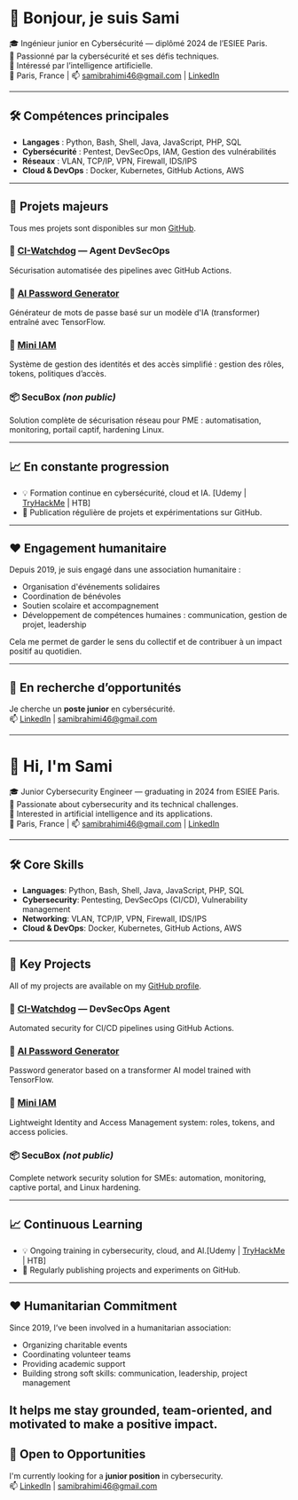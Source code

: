 # 👋 Bonjour, je suis Sami 

🎓 Ingénieur junior en Cybersécurité — diplômé 2024 de l’ESIEE Paris.  
🔐 Passionné par la cybersécurité et ses défis techniques.  
🧠 Intéressé par l’intelligence artificielle.   
📍 Paris, France | 📫 samibrahimi46@gmail.com | [LinkedIn](https://www.linkedin.com/in/sami-brahimi/)

---

## 🛠️ Compétences principales

- **Langages** : Python, Bash, Shell, Java, JavaScript, PHP, SQL  
- **Cybersécurité** : Pentest, DevSecOps, IAM, Gestion des vulnérabilités  
- **Réseaux** : VLAN, TCP/IP, VPN, Firewall, IDS/IPS  
- **Cloud & DevOps** : Docker, Kubernetes, GitHub Actions, AWS  

---

## 🚧 Projets majeurs

Tous mes projets sont disponibles sur mon [GitHub](https://github.com/yura940).

### 🔐 [CI-Watchdog](https://github.com/yura940/ci-watchdog) — Agent DevSecOps  
Sécurisation automatisée des pipelines avec GitHub Actions.

### 🧠 [AI Password Generator](https://github.com/yura940/ai-password-generator)  
Générateur de mots de passe basé sur un modèle d'IA (transformer) entraîné avec TensorFlow.

### 🛂 [Mini IAM](https://github.com/yura940/mini-iam)  
Système de gestion des identités et des accès simplifié : gestion des rôles, tokens, politiques d’accès.

### 📦 SecuBox *(non public)*  
Solution complète de sécurisation réseau pour PME : automatisation, monitoring, portail captif, hardening Linux.

---

## 📈 En constante progression

- 💡 Formation continue en cybersécurité, cloud et IA. [Udemy | [TryHackMe](https://tryhackme.com/p/yura94) | HTB]
- 🧪 Publication régulière de projets et expérimentations sur GitHub.

---

## ❤️ Engagement humanitaire

Depuis 2019, je suis engagé dans une association humanitaire :  
- Organisation d'événements solidaires  
- Coordination de bénévoles  
- Soutien scolaire et accompagnement  
- Développement de compétences humaines : communication, gestion de projet, leadership  

Cela me permet de garder le sens du collectif et de contribuer à un impact positif au quotidien.

--- 


## 💼 En recherche d’opportunités  
Je cherche un **poste junior** en cybersécurité.  
📫 [LinkedIn](https://www.linkedin.com/in/sami-brahimi/) | samibrahimi46@gmail.com



-----------------------------------------------------------------------------------------------------------------

# 👋 Hi, I'm Sami

🎓 Junior Cybersecurity Engineer — graduating in 2024 from ESIEE Paris.  
🔐 Passionate about cybersecurity and its technical challenges.  
🧠 Interested in artificial intelligence and its applications.  
📍 Paris, France | 📫 samibrahimi46@gmail.com | [LinkedIn](https://www.linkedin.com/in/sami-brahimi/)

---

## 🛠️ Core Skills

- **Languages**: Python, Bash, Shell, Java, JavaScript, PHP, SQL  
- **Cybersecurity**: Pentesting, DevSecOps (CI/CD), Vulnerability management  
- **Networking**: VLAN, TCP/IP, VPN, Firewall, IDS/IPS  
- **Cloud & DevOps**: Docker, Kubernetes, GitHub Actions, AWS  

---

## 🚧 Key Projects

All of my projects are available on my [GitHub profile](https://github.com/yura940).

### 🔐 [CI-Watchdog](https://github.com/yura940/ci-watchdog) — DevSecOps Agent  
Automated security for CI/CD pipelines using GitHub Actions.

### 🧠 [AI Password Generator](https://github.com/yura940/ai-password-generator)  
Password generator based on a transformer AI model trained with TensorFlow.

### 🛂 [Mini IAM](https://github.com/yura940/mini-iam)  
Lightweight Identity and Access Management system: roles, tokens, and access policies.

### 📦 SecuBox *(not public)*  
Complete network security solution for SMEs: automation, monitoring, captive portal, and Linux hardening.

---

## 📈 Continuous Learning

- 💡 Ongoing training in cybersecurity, cloud, and AI.[Udemy | [TryHackMe](https://tryhackme.com/p/yura94) | HTB]
- 🧪 Regularly publishing projects and experiments on GitHub.

---

## ❤️ Humanitarian Commitment

Since 2019, I’ve been involved in a humanitarian association:  
- Organizing charitable events  
- Coordinating volunteer teams  
- Providing academic support  
- Building strong soft skills: communication, leadership, project management  

It helps me stay grounded, team-oriented, and motivated to make a positive impact.
---


## 💼 Open to Opportunities  
I'm currently looking for a **junior position** in cybersecurity.  
📫 [LinkedIn](https://www.linkedin.com/in/sami-brahimi/) | samibrahimi46@gmail.com

